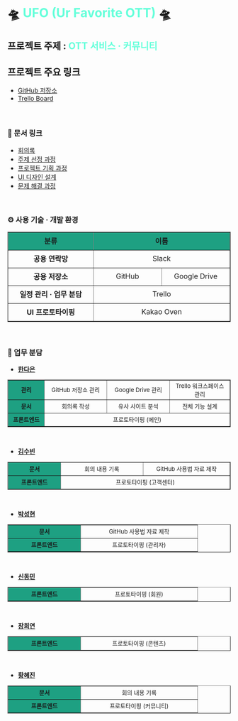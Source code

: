 # 🛸 <span style="color: #64ffda;">UFO (Ur Favorite OTT)</span> 🛸


## 프로젝트 주제 : <span style="color: #64ffda;">OTT 서비스 · 커뮤니티</span>

## 프로젝트 주요 링크

- [GitHub 저장소](https://github.com/RayJun-M/KH_Final-Project.git)
- [Trello Board](https://trello.com/b/WMTTQiF6/khfinal-project)
<br><br><br>

### 📝 문서 링크

- [회의록](https://github.com/RayJun-M/KH_Final-Project/tree/main/Document/Minutes)
- [주제 선정 과정](https://github.com/RayJun-M/KH_Final-Project/tree/main/Document/Plan-Subject)
- [프로젝트 기획 과정](https://github.com/RayJun-M/KH_Final-Project/tree/main/Document/Project-Proposal)
- [UI 디자인 설계](https://github.com/RayJun-M/KH_Final-Project/tree/main/Document/UI-Design)
- [문제 해결 과정](https://github.com/RayJun-M/KH_Final-Project/tree/main/Document/Problem-Solving)
<br>

### ⚙ 사용 기술 · 개발 환경

<table border="1" align="center" style="text-align: center; border-collapse: collapse;">
	<tr height="40">
		<td width="200" style="background-color: rgb(30, 160, 130); font-weight: bold;">분류</td>
		<td colspan="2" style="background-color: rgb(30, 160, 130); font-weight: bold;">이름</td>
	</tr>
	<tr height="40">
		<td style="font-weight: bold;">공용 연락망</td>
		<td colspan="2">Slack</td>
	</tr>
	<tr height="40">
		<td style="font-weight: bold;">공용 저장소</td>
		<td width="150">GitHub</td>
		<td width="150">Google Drive</td>
	</tr>
	<tr height="40">
		<td style="font-weight: bold;">일정 관리 · 업무 분담</td>
		<td colspan="2">Trello</td>
	</tr>
	<tr height="40">
		<td style="font-weight: bold;">UI 프로토타이핑</td>
		<td colspan="2">Kakao Oven</td>
	</tr>
</table>
<br>

### 💼 업무 분담

- **[한다은](https://github.com/RayJun-M/KH_Final-Project.git)**
<table border="1" align="center" style="text-align: center; border-collapse: collapse; font-size:13px;">
	<tr height="30">
		<td width="150" style="background-color: rgb(30, 160, 130); font-weight: bold;">관리</td>
		<td width="250">GitHub 저장소 관리</td>
		<td width="250">Google Drive 관리</td>
		<td width="250">Trello 워크스페이스 관리</td>
	</tr>
	<tr height="30">
		<td style="background-color: rgb(30, 160, 130); font-weight: bold;">문서</td>
		<td>회의록 작성</td>
		<td>유사 사이트 분석</td>
		<td>전체 기능 설계</td>
	</tr>
	<tr height="30">
		<td style="background-color: rgb(30, 160, 130); font-weight: bold;">프론트엔드</td>
		<td colspan="3">프로토타이핑 (메인)</td>
	</tr>
</table>
<br>

- **[김수빈](https://github.com/soma-kim/KH_Final-Project.git)**
<table border="1" align="center" style="text-align: center; border-collapse: collapse; font-size:13px;">
	<tr height="30">
		<td width="150" style="background-color: rgb(30, 160, 130); font-weight: bold;">문서</td>
		<td width="250">회의 내용 기록</td>
		<td width="250">GitHub 사용법 자료 제작</td>
	</tr>
	<tr height="30">
		<td style="background-color: rgb(30, 160, 130); font-weight: bold;">프론트엔드</td>
		<td colspan="2">프로토타이핑 (고객센터)</td>
	</tr>
</table>
<br>

- **[박성현](https://github.com/pshysd/KH_Final-Project.git)**
<table border="1" align="center" style="text-align: center; border-collapse: collapse; font-size:13px;">
	<tr height="30">
		<td width="150" style="background-color: rgb(30, 160, 130); font-weight: bold;">문서</td>
		<td width="250">GitHub 사용법 자료 제작</td>
	</tr>
	<tr height="30">
		<td style="background-color: rgb(30, 160, 130); font-weight: bold;">프론트엔드</td>
		<td>프로토타이핑 (관리자)</td>
	</tr>
</table>
<br>

- **[신동민](https://github.com/dongmin38/KH_Final-Project.git)**
<table border="1" align="center" style="text-align: center; border-collapse: collapse; font-size:13px;">
	<tr height="30">
		<td width="150" style="background-color: rgb(30, 160, 130); font-weight: bold;">프론트엔드</td>
		<td width="250">프로토타이핑 (회원)</td>
	</tr>
</table>
<br>

- **[장희연](https://github.com/hyne993/KH_Final-Project.git)**
<table border="1" align="center" style="text-align: center; border-collapse: collapse; font-size:13px;">
	<tr height="30">
		<td width="150" style="background-color: rgb(30, 160, 130); font-weight: bold;">프론트엔드</td>
		<td width="250">프로토타이핑 (콘텐츠)</td>
	</tr>
</table>
<br>

- **[황혜진](https://github.com/Ardbeg22/KH_Final-Project.git)**
<table border="1" align="center" style="text-align: center; border-collapse: collapse; font-size:13px;">
	<tr height="30">
		<td width="150" style="background-color: rgb(30, 160, 130); font-weight: bold;">문서</td>
		<td width="250">회의 내용 기록</td>
	</tr>
	<tr height="30">
		<td style="background-color: rgb(30, 160, 130); font-weight: bold;">프론트엔드</td>
		<td>프로토타이핑 (커뮤니티)</td>
	</tr>
</table>